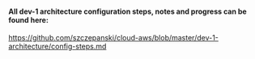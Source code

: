 #### All dev-1 architecture configuration steps, notes and progress can be found here:
https://github.com/szczepanski/cloud-aws/blob/master/dev-1-architecture/config-steps.md
